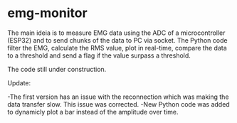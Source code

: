 # emg-monitor

The main ideia is to measure EMG data using the ADC of a microcontroller (ESP32) and to send chunks of the data to PC via socket. The Python code filter the EMG, calculate the RMS value, plot in real-time, compare the data to a threshold and send a flag if the value surpass a threshold. 

The code still under construction.


Update:

-The first version has an issue with the reconnection which was making the data transfer slow. This issue was corrected.
-New Python code was added to dynamicly plot a bar instead of the amplitude over time.
